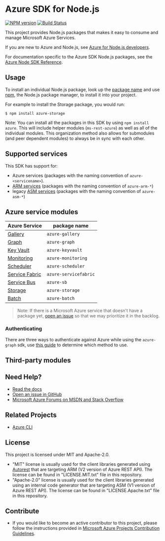 # Azure SDK for Node.js

[![NPM version](https://badge.fury.io/js/azure.png)](http://badge.fury.io/js/azure) [![Build Status](https://travis-ci.org/Azure/azure-sdk-for-node.png?branch=master)](https://travis-ci.org/Azure/azure-sdk-for-node)

This project provides Node.js packages that makes it easy to consume and manage Microsoft Azure Services.

If you are new to Azure and Node.js, see [Azure for Node.js developers](https://docs.microsoft.com/en-us/javascript/azure).

For documentation specific to the Azure SDK Node.js packages, see the [Azure Node SDK Reference](https://docs.microsoft.com/en-us/javascript/api/overview/azure).

## Usage

To install an individual Node.js package, look up the [package name](#azure-service-modules) and use [npm](https://www.npmjs.com/get-npm), the Node.js package manager, to install it into your project. 

For example to install the Storage package, you would run:

```shell
$ npm install azure-storage
```

Note: You can install all the packages in this SDK by using `npm install azure`. This will include helper modules (`ms-rest-azure`) as well as all of the individual modules. This organization method also allows for submodules (and peer dependent modules) to always be in sync with each other.

## Supported services

This SDK has support for:

- Azure services (packages with the naming convention of `azure-<servicename>`).
- [ARM services](control.md#azure-resource-management) (packages with the naming convention of `azure-arm-*`)
- legacy [ASM services](control.md#azure-service-management) (packages with the naming convention of `azure-asm-*`)

## Azure service modules

| **Azure Service** | **package name** |
| ----------------------------------------------------------------------------- | --------------------------- |
| [Gallery](http://azure.microsoft.com/en-us/marketplace/)                          | `azure-gallery`       |
| [Graph](https://azure.microsoft.com/en-us/services/active-directory/)             | `azure-graph`         |
| [Key Vault](http://azure.microsoft.com/en-us/services/key-vault/)                 | `azure-keyvault`      |
| [Monitoring](https://msdn.microsoft.com/library/azure/dn306639.aspx)              | `azure-monitoring`    |
| [Scheduler](http://azure.microsoft.com/en-us/services/scheduler/)                 | `azure-scheduler`     |
| [Service Fabric](https://azure.microsoft.com/en-us/services/service-fabric/)      | `azure-servicefabric` |
| [Service Bus](http://azure.microsoft.com/en-us/services/service-bus/)             | `azure-sb`            |
| [Storage](http://azure.microsoft.com/en-us/services/storage/)                     | `azure-storage`       |
| [Batch](https://azure.microsoft.com/en-us/services/batch/)                        | `azure-batch`         |

>Note: If there is a Microsoft Azure service that doesn't have a package yet, [open an issue](https://github.com/Azure/azure-sdk-for-node/issues)
so that we may prioritize it in the backlog.

### Authenticating

There are three ways to authenticate against Azure while using the `azure-graph` sdk, use [this guide](./Documentation/Authentication.md) to determine which method to use.

## Third-party modules

## Need Help?

* [Read the docs](https://aka.ms/azure-node-sdk)
* [Open an issue in GitHub](http://github.com/azure/azure-sdk-for-node)
* [Microsoft Azure Forums on MSDN and Stack Overflow](http://go.microsoft.com/fwlink/?LinkId=234489)

## Related Projects

* [Azure CLI](http://github.com/azure/azure-xplat-cli)

## License

This project is licensed under MIT and Apache-2.0.
- "MIT" license is usually used for the client libraries generated using [Autorest](https://github.com/Azure/Autorest) that are targeting ARM (V2 version of Azure REST API). The license can be found in "LICENSE.MIT.txt" file in this repository.
- "Apache-2.0" license is usually used for the client libraries generated using an internal code generator that are targeting ASM (V1 version of Azure REST API). The license can be found in "LICENSE.Apache.txt" file in this repository.

## Contribute

* If you would like to become an active contributor to this project, please follow the instructions provided in [Microsoft Azure Projects Contribution Guidelines](http://azure.github.io/guidelines/).

